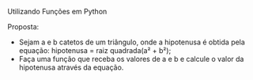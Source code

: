 Utilizando Funções em Python

Proposta:
   - Sejam a e b catetos de um triângulo, onde a hipotenusa é obtida pela equação: hipotenusa = raiz quadrada(a² + b²);
   - Faça uma função que receba os valores de a e b e calcule o valor da hipotenusa através da equação.
 
